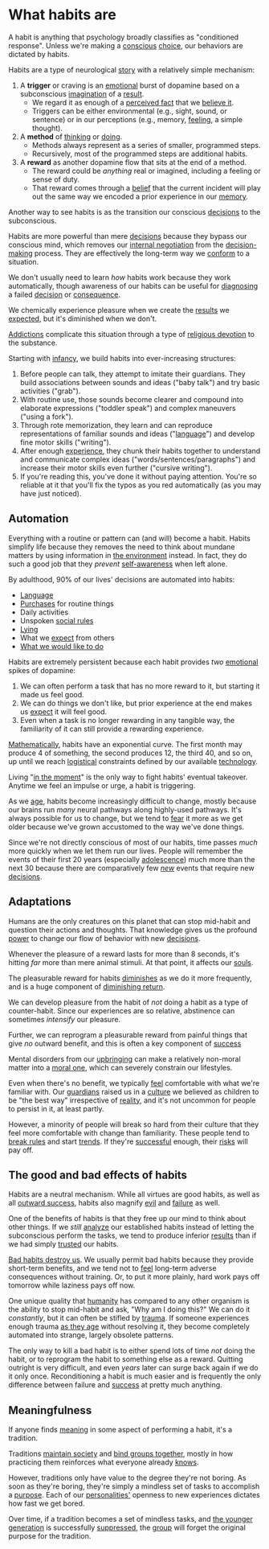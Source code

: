 
# What habits are

A habit is anything that psychology broadly classifies as "conditioned response". Unless we're making a [conscious](humanity.md) [choice](decisions.md), our behaviors are dictated by habits.

Habits are a type of neurological [story](stories.md) with a relatively simple mechanism:

1. A **trigger** or craving is an [emotional](mind-feelings.md) burst of dopamine based on a subconscious [imagination](imagination.md) of a [result](mind-creativity-results.md).
   - We regard it as enough of a [perceived fact](reality.md) that we [believe it](understanding-certainty.md).
   - Triggers can be either environmental (e.g., sight, sound, or sentence) or in our perceptions (e.g., memory, [feeling](mind-feelings.md), a simple thought).
2. A **method** of [thinking](understanding.md) or [doing](mind-creativity-results.md).
   - Methods always represent as a series of smaller, programmed steps.
   - Recursively, most of the programmed steps are additional habits.
3. A **reward** as another dopamine flow that sits at the end of a method.
   - The reward could be *anything* real or imagined, including a feeling or sense of duty.
   - That reward comes through a [belief](understanding-certainty.md) that the current incident will play out the same way we encoded a prior experience in our [memory](mind-memory.md).

Another way to see habits is as the transition our conscious [decisions](decisions.md) to the subconscious.

Habits are more powerful than mere [decisions](decisions.md) because they bypass our conscious mind, which removes our [internal negotiation](conflicts-inner.md) from the [decision-making](decisions.md) process. They are effectively the long-term way we [conform](people-changes.md) to a situation.

We don't usually need to learn *how* habits work because they work automatically, though awareness of our habits can be useful for [diagnosing](https://adequate.life/fix/) a failed [decision](decisions.md) or [consequence](mind-creativity-results.md).

We chemically experience pleasure when we create the [results](mind-creativity-results.md) we [expected](imagination.md), but it's diminished when we don't.

[Addictions](addiction.md) complicate this situation through a type of [religious devotion](religion.md) to the substance.

Starting with [infancy](maturity.md), we build habits into ever-increasing structures:

1. Before people can talk, they attempt to imitate their guardians. They build associations between sounds and ideas ("baby talk") and try basic activities ("grab").
2. With routine use, those sounds become clearer and compound into elaborate expressions ("toddler speak") and complex maneuvers ("using a fork").
3. Through rote memorization, they learn and can reproduce representations of familiar sounds and ideas ("[language](language.md)") and develop fine motor skills ("writing").
4. After enough [experience](understanding.md), they chunk their habits together to understand and communicate complex ideas ("words/sentences/paragraphs") and increase their motor skills even further ("cursive writing").
5. If you're reading this, you've done it without paying attention. You're so reliable at it that you'll fix the typos as you red automatically (as you may have just noticed).

## Automation

Everything with a routine or pattern can (and will) become a habit. Habits simplify life because they removes the need to think about mundane matters by using information in [the environment](reality.md) instead. In fact, they do such a good job that they *prevent* [self-awareness](awareness.md) when left alone.

By adulthood, 90% of our lives' decisions are automated into habits:

- [Language](language.md)
- [Purchases](money-saving.md) for routine things
- Daily activities
- Unspoken [social rules](people-rules.md)
- [Lying](people-lying.md)
- What we [expect](imagination.md) from others
- [What we would like to do](imagination.md)

Habits are extremely persistent because each habit provides *two* [emotional](mind-feelings.md) spikes of dopamine:

1. We can often perform a task that has no more reward to it, but starting it made us feel good.
2. We can do things we don't like, but prior experience at the end makes us [expect](imagination.md) it will feel good.
3. Even when a task is no longer rewarding in any tangible way, the familiarity of it can still provide a rewarding experience.

[Mathematically](math.md), habits have an exponential curve. The first month may produce 4 of something, the second produces 12, the third 40, and so on, up until we reach [logistical](logistics.md) constraints defined by our available [technology](technology.md).

Living "[in the moment](awareness.md)" is the only way to fight habits' eventual takeover. Anytime we feel an impulse or urge, a habit is triggering.

As we [age](maturity.md), habits become increasingly difficult to change, mostly because our brains run *many* neural pathways along highly-used pathways. It's always possible for us to change, but we tend to [fear](mind-feelings-fear.md) it more as we get older because we've grown accustomed to the way we've done things.

Since we're not directly conscious of most of our habits, time passes *much* more quickly when we let them run our lives. People will remember the events of their first 20 years (especially [adolescence](maturity.md)) much more than the next 30 because there are comparatively few *[new](image.md)* events that require new [decisions](decisions.md).

## Adaptations

Humans are the only creatures on this planet that can stop mid-habit and question their actions and thoughts. That knowledge gives us the profound [power](power.md) to change our flow of behavior with new [decisions](decisions.md).

Whenever the pleasure of a reward lasts for more than 8 seconds, it's hitting *far* more than mere animal stimuli. At that point, it affects our [souls](humanity.md).

The pleasurable reward for habits [diminishes](mind-creativity-results.md) as we do it more frequently, and is a huge component of [diminishing return](economics.md).

We can develop pleasure from the habit of *not* doing a habit as a type of counter-habit. Since our experiences are so relative, abstinence can sometimes *intensify* our pleasure.

Further, we can reprogram a pleasurable reward from painful things that give *no* outward benefit, and this is often a key component of [success](success-5_persevering.md)

Mental disorders from our [upbringing](people-family.md) can make a relatively non-moral matter into a [moral one](morality.md), which can severely constrain our lifestyles.

Even when there's no benefit, we typically [feel](mind-feelings.md) comfortable with what we're familiar with. Our [guardians](people-family.md) raised us in a [culture](culture.md) we believed as children to be "the best way" irrespective of [reality](reality.md), and it's not uncommon for people to persist in it, at least partly.

However, a minority of people will break so hard from their culture that they feel more comfortable with change than familiarity. These people tend to [break rules](morality-taboo.md) and start [trends](trends.md). If they're [successful](success-1_why.md) enough, their [risks](socialrisk.md) will pay off.

## The good and bad effects of habits

Habits are a neutral mechanism. While all virtues are good habits, as well as all [outward success](success-1_why.md), habits also magnify [evil](morality-evil.md) and [failure](mind-creativity-results.md) as well.

One of the benefits of habits is that they free up our mind to think about other things. If we *still* [analyze](logic.md) our established habits instead of letting the subconscious perform the tasks, we tend to produce inferior [results](mind-creativity-results.md) than if we had simply [trusted](trust.md) our habits.

[Bad habits destroy us](https://adequate.life/habits/). We usually permit bad habits because they provide short-term benefits, and we tend not to [feel](mind-feelings.md) long-term adverse consequences without training. Or, to put it more plainly, hard work pays off tomorrow while laziness pays off now.

One unique quality that [humanity](humanity.md) has compared to any other organism is the ability to stop mid-habit and ask, "Why am I doing this?" We can do it *constantly*, but it can often be stifled by [trauma](hardship-ptsd.md). If someone experiences enough trauma [as they age](maturity.md) without resolving it, they become completely automated into strange, largely obsolete patterns.

The only way to kill a bad habit is to either spend lots of time *not* doing the habit, or to reprogram the habit to something else as a reward. Quitting outright is very difficult, and even *years* later can surge back again if we do it only once. Reconditioning a habit is much easier and is frequently the only difference between failure and [success](success-1_why.md) at pretty much anything.

## Meaningfulness

If anyone finds [meaning](meaning.md) in some aspect of performing a habit, it's a tradition.

Traditions [maintain society](culture.md) and [bind groups together](groups-small.md), mostly in how practicing them reinforces what everyone already [knows](understanding.md).

However, traditions only have value to the degree they're not boring. As soon as they're boring, they're simply a mindless set of tasks to accomplish a [purpose](purpose.md). Each of our [personalities'](personality.md) openness to new experiences dictates how fast we get bored.

Over time, if a tradition becomes a set of mindless tasks, and [the younger generation](maturity.md) is successfully [suppressed](people-conflicts.md), the [group](groups-small.md) will forget the original purpose for the tradition.
